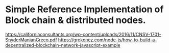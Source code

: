 # Simple Reference Implementation of Block chain & distributed nodes.

https://californiaconsultants.org/wp-content/uploads/2016/11/CNSV-1701-SnyderManianGreco.pdf
https://grokonez.com/node-js/how-to-build-a-decentralized-blockchain-network-javascript-example